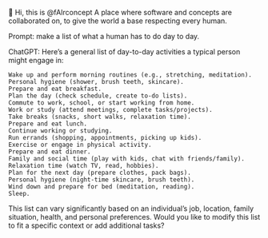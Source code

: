 👋 Hi, this is  @fAIrconcept
A place where software and concepts are collaborated on, to give the world a base respecting every human.

Prompt:
make a list of what a human has to do day to day.


ChatGPT:
Here’s a general list of day-to-day activities a typical person might engage in:

    Wake up and perform morning routines (e.g., stretching, meditation).
    Personal hygiene (shower, brush teeth, skincare).
    Prepare and eat breakfast.
    Plan the day (check schedule, create to-do lists).
    Commute to work, school, or start working from home.
    Work or study (attend meetings, complete tasks/projects).
    Take breaks (snacks, short walks, relaxation time).
    Prepare and eat lunch.
    Continue working or studying.
    Run errands (shopping, appointments, picking up kids).
    Exercise or engage in physical activity.
    Prepare and eat dinner.
    Family and social time (play with kids, chat with friends/family).
    Relaxation time (watch TV, read, hobbies).
    Plan for the next day (prepare clothes, pack bags).
    Personal hygiene (night-time skincare, brush teeth).
    Wind down and prepare for bed (meditation, reading).
    Sleep.

This list can vary significantly based on an individual’s job, location, family situation, health, and personal preferences. Would you like to modify this list to fit a specific context or add additional tasks?
